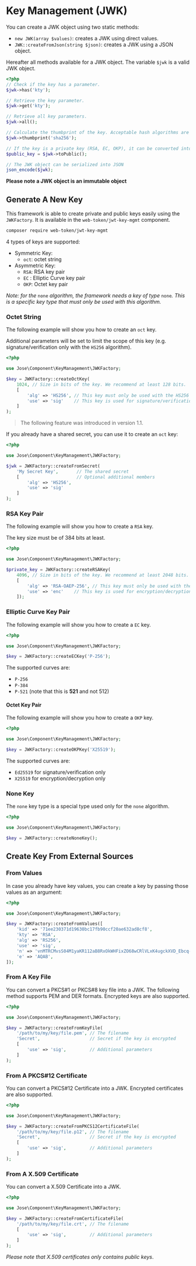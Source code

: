 # Key Management \(JWK\)

You can create a JWK object using two static methods:

* `new JWK(array $values)`: creates a JWK using direct values.
* `JWK::createFromJson(string $json)`: creates a JWK using a JSON object.

Hereafter all methods available for a JWK object. The variable `$jwk` is a valid JWK object.

```php
<?php
// Check if the key has a parameter.
$jwk->has('kty');

// Retrieve the key parameter.
$jwk->get('kty');

// Retrieve all key parameters.
$jwk->all();

// Calculate the thumbprint of the key. Acceptable hash algorithms are those returned by the PHP function "hash_algos".
$jwk->thumbprint('sha256');

// If the key is a private key (RSA, EC, OKP), it can be converted into public:
$public_key = $jwk->toPublic();

// The JWK object can be serialized into JSON
json_encode($jwk);
```

**Please note a JWK object is an immutable object**

## Generate A New Key

This framework is able to create private and public keys easily using the `JWKFactory`. It is available in the `web-token/jwt-key-mgmt` component.

```bash
composer require web-token/jwt-key-mgmt
```

4 types of keys are supported:

* Symmetric Key:
  * `oct`: octet string
* Asymmetric Key:
  * `RSA`: RSA key pair
  * `EC` : Elliptic Curve key pair
  * `OKP`: Octet key pair

_Note: for the_ `none` _algorithm, the framework needs a key of type_ `none`_. This is a specific key type that must only be used with this algorithm._

### Octet String

The following example will show you how to create an `oct` key.

Additional parameters will be set to limit the scope of this key \(e.g. signature/verification only with the `HS256` algorithm\).

```php
<?php

use Jose\Component\KeyManagement\JWKFactory;

$key = JWKFactory::createOctKey(
    1024, // Size in bits of the key. We recommend at least 128 bits.
    [
        'alg' => 'HS256', // This key must only be used with the HS256 algorithm
        'use' => 'sig'    // This key is used for signature/verification operations only
    ]
);
```

> The following feature was introduced in version 1.1.

If you already have a shared secret, you can use it to create an `oct` key:

```php
<?php

use Jose\Component\KeyManagement\JWKFactory;

$jwk = JWKFactory::createFromSecret(
    'My Secret Key',       // The shared secret
    [                      // Optional additional members
        'alg' => 'HS256',
        'use' => 'sig'
    ]
);
```

### RSA Key Pair

The following example will show you how to create a `RSA` key.

The key size must be of 384 bits at least.

```php
<?php

use Jose\Component\KeyManagement\JWKFactory;

$private_key = JWKFactory::createRSAKey(
    4096, // Size in bits of the key. We recommend at least 2048 bits.
    [
        'alg' => 'RSA-OAEP-256', // This key must only be used with the RSA-OAEP-256 algorithm
        'use' => 'enc'    // This key is used for encryption/decryption operations only
    ]);
```

### Elliptic Curve Key Pair

The following example will show you how to create a `EC` key.

```php
<?php

use Jose\Component\KeyManagement\JWKFactory;

$key = JWKFactory::createECKey('P-256');
```

The supported curves are:

* `P-256`
* `P-384`
* `P-521` \(note that this is **521** and not 512\)

#### Octet Key Pair

The following example will show you how to create a `OKP` key.

```php
<?php

use Jose\Component\KeyManagement\JWKFactory;

$key = JWKFactory::createOKPKey('X25519');
```

The supported curves are:

* `Ed25519` for signature/verification only
* `X25519` for encryption/decryption only

### None Key

The `none` key type is a special type used only for the `none` algorithm.

```php
<?php

use Jose\Component\KeyManagement\JWKFactory;

$key = JWKFactory::createNoneKey();
```

## Create Key From External Sources

### From Values

In case you already have key values, you can create a key by passing those values as an argument:

```php
<?php

use Jose\Component\KeyManagement\JWKFactory;

$key = JWKFactory::createFromValues([
    'kid' => '71ee230371d19630bc17fb90ccf20ae632ad8cf8',
    'kty' => 'RSA',
    'alg' => 'RS256',
    'use' => 'sig',
    'n' => 'vnMTRCMvsS04M1yaKR112aB8RxOkWHFixZO68wCRlVLxK4ugckXVD_Ebcq-kms1T2XpoWntVfBuX40r2GvcD9UsTFt_MZlgd1xyGwGV6U_tfQUll5mKxCPjr60h83LXKJ_zmLXIqkV8tAoIg78a5VRWoms_0Bn09DKT3-RBWFjk=',
    'e' => 'AQAB',
]);
```

### From A Key File

You can convert a PKCS\#1 or PKCS\#8 key file into a JWK. The following method supports PEM and DER formats. Encrypted keys are also supported.

```php
<?php

use Jose\Component\KeyManagement\JWKFactory;

$key = JWKFactory::createFromKeyFile(
    '/path/to/my/key/file.pem', // The filename
    'Secret',                   // Secret if the key is encrypted
    [
        'use' => 'sig',         // Additional parameters
    ]
);
```

### From A PKCS\#12 Certificate

You can convert a PKCS\#12 Certificate into a JWK. Encrypted certificates are also supported.

```php
<?php

use Jose\Component\KeyManagement\JWKFactory;

$key = JWKFactory::createFromPKCS12CertificateFile(
    '/path/to/my/key/file.p12', // The filename
    'Secret',                   // Secret if the key is encrypted
    [
        'use' => 'sig',         // Additional parameters
    ]
);
```

### From A X.509 Certificate

You can convert a X.509 Certificate into a JWK.

```php
<?php

use Jose\Component\KeyManagement\JWKFactory;

$key = JWKFactory::createFromCertificateFile(
    '/path/to/my/key/file.crt', // The filename
    [
        'use' => 'sig',         // Additional parameters
    ]
);
```

_Please note that X.509 certificates only contains public keys_.

